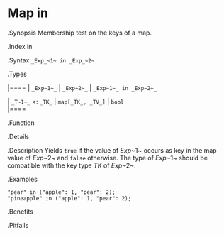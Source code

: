 # Map in

.Synopsis
Membership test on the keys of a map.

.Index
in

.Syntax
`_Exp_~1~ in _Exp_~2~`

.Types

|====
| `_Exp~1~_`           |  `_Exp~2~_`         | `_Exp~1~_ in _Exp~2~_` 

| `_T~1~_`  <: `_TK_`  |  `map[_TK_, _TV_]` | `bool`               
|====

.Function

.Details

.Description
Yields `true` if the value of _Exp_~1~ occurs as key in the map value of _Exp_~2~ and `false` otherwise. 
The type of _Exp_~1~ should be compatible with the key type _TK_ of _Exp_~2~.

.Examples
```rascal-shell
"pear" in ("apple": 1, "pear": 2);
"pineapple" in ("apple": 1, "pear": 2);
```

.Benefits

.Pitfalls

